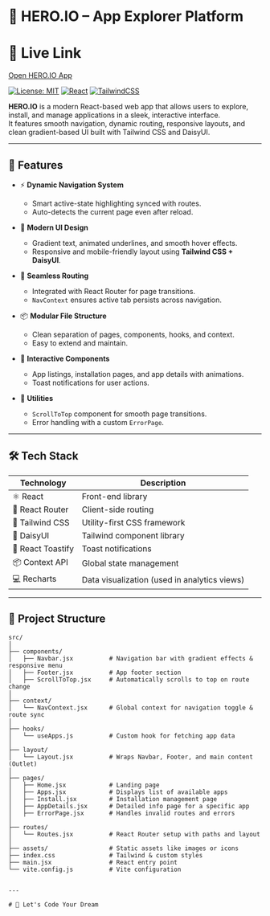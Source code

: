 # 🚀 HERO.IO – App Explorer Platform
# 🔗 Live Link
[Open HERO.IO App](https://apps-store-bd.netlify.app/)


[![License: MIT](https://img.shields.io/badge/License-MIT-green.svg)](https://opensource.org/licenses/MIT)
[![React](https://img.shields.io/badge/React-18.2.0-blue.svg)](https://reactjs.org/)
[![TailwindCSS](https://img.shields.io/badge/TailwindCSS-v3.3.2-blue.svg)](https://tailwindcss.com/)

**HERO.IO** is a modern React-based web app that allows users to explore, install, and manage applications in a sleek, interactive interface.  
It features smooth navigation, dynamic routing, responsive layouts, and clean gradient-based UI built with Tailwind CSS and DaisyUI.

---

## 🌟 Features

- ⚡ **Dynamic Navigation System**
  - Smart active-state highlighting synced with routes.
  - Auto-detects the current page even after reload.

- 🎨 **Modern UI Design**
  - Gradient text, animated underlines, and smooth hover effects.
  - Responsive and mobile-friendly layout using **Tailwind CSS + DaisyUI**.

- 🧭 **Seamless Routing**
  - Integrated with React Router for page transitions.
  - `NavContext` ensures active tab persists across navigation.

- 📦 **Modular File Structure**
  - Clean separation of pages, components, hooks, and context.
  - Easy to extend and maintain.

- 🌈 **Interactive Components**
  - App listings, installation pages, and app details with animations.
  - Toast notifications for user actions.

- 🧹 **Utilities**
  - `ScrollToTop` component for smooth page transitions.
  - Error handling with a custom `ErrorPage`.

---

## 🛠️ Tech Stack

| Technology       | Description |
|-----------------|-------------|
| ⚛️ React         | Front-end library |
| 🧭 React Router  | Client-side routing |
| 🎨 Tailwind CSS  | Utility-first CSS framework |
| 💎 DaisyUI       | Tailwind component library |
| 🔔 React Toastify| Toast notifications |
| 📦 Context API   | Global state management |
| 💻 Recharts      | Data visualization (used in analytics views) |

---

## 📁 Project Structure

```text
src/
│
├── components/
│   ├── Navbar.jsx          # Navigation bar with gradient effects & responsive menu
│   ├── Footer.jsx          # App footer section
│   ├── ScrollToTop.jsx     # Automatically scrolls to top on route change
│
├── context/
│   └── NavContext.jsx      # Global context for navigation toggle & route sync
│
├── hooks/
│   └── useApps.js          # Custom hook for fetching app data
│
├── layout/
│   └── Layout.jsx          # Wraps Navbar, Footer, and main content (Outlet)
│
├── pages/
│   ├── Home.jsx            # Landing page
│   ├── Apps.jsx            # Displays list of available apps
│   ├── Install.jsx         # Installation management page
│   ├── AppDetails.jsx      # Detailed info page for a specific app
│   ├── ErrorPage.jsx       # Handles invalid routes and errors
│
├── routes/
│   └── Routes.jsx          # React Router setup with paths and layout
│
├── assets/                 # Static assets like images or icons
├── index.css               # Tailwind & custom styles
├── main.jsx                # React entry point
└── vite.config.js          # Vite configuration


---

# 🎯 Let's Code Your Dream 